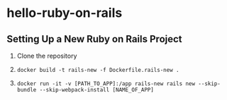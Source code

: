# hello-ruby-on-rails

## Setting Up a New Ruby on Rails Project

1) Clone the repository

2) `docker build -t rails-new -f Dockerfile.rails-new .`

3) `docker run -it -v [PATH_TO_APP]:/app rails-new rails new --skip-bundle --skip-webpack-install [NAME_OF_APP]`
